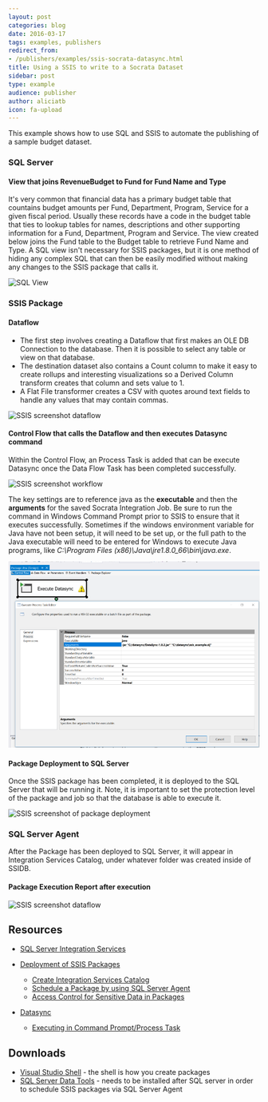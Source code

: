 ```yaml
---
layout: post
categories: blog
date: 2016-03-17
tags: examples, publishers
redirect_from:
- /publishers/examples/ssis-socrata-datasync.html
title: Using a SSIS to write to a Socrata Dataset
sidebar: post
type: example
audience: publisher
author: aliciatb
icon: fa-upload
---
```


This example shows how to use SQL and SSIS to automate the publishing of a sample budget dataset.

### SQL Server

#### View that joins RevenueBudget to Fund for Fund Name and Type

It's very common that financial data has a primary budget table that countains budget amounts per Fund, Department, Program, Service for a given fiscal period. Usually these records have a code in the budget table that ties to lookup tables for names, descriptions and other supporting information for a Fund, Department, Program and Service. The view created below joins the Fund table to the Budget table to retrieve Fund Name and Type. A SQL view isn't necessary for SSIS packages, but it is one method of hiding any complex SQL that can then be easily modified without making any changes to the SSIS package that calls it.

![SQL View](/img/SQLView.PNG)

### SSIS Package

#### Dataflow

* The first step involves creating a Dataflow that first makes an OLE DB Connection to the database. Then it is possible to select any table or view on that database.
* The destination dataset also contains a Count column to make it easy to create rollups and interesting visualizations so a Derived Column transform creates that column and sets value to 1.
* A Flat File transformer creates a CSV with quotes around text fields to handle any values that may contain commas.

![SSIS screenshot dataflow](/img/DataFlowTransformationTasks.PNG)

#### Control Flow that calls the Dataflow and then executes Datasync command

Within the Control Flow, an Process Task is added that can be execute Datasync once the Data Flow Task has been completed successfully.

![SSIS screenshot workflow](/img/ControlFlowTasks.PNG)

The key settings are to reference java as the **executable** and then the **arguments** for the saved Socrata Integration Job. Be sure to run the command in Windows Command Prompt prior to SSIS to ensure that it executes successfully. Sometimes if the windows environment variable for Java have not been setup, it will need to be set up, or the full path to the Java executable will need to be entered for Windows to execute Java programs, like *C:\Program Files (x86)\Java\jre1.8.0_66\bin\java.exe*.

![SSIS screenshot task settings](/img/ssis_datasync_execute_task_params.png)

#### Package Deployment to SQL Server

Once the SSIS package has been completed, it is deployed to the SQL Server that will be running it. Note, it is important to set the protection level of the package and job so that the database is able to execute it.

![SSIS screenshot of package deployment](/img/DeployPackageStep.PNG)

### SQL Server Agent

After the Package has been deployed to SQL Server, it will appear in Integration Services Catalog, under whatever folder was created inside of SSIDB.

#### Package Execution Report after execution

![SSIS screenshot dataflow](/img/SQLPackageReport.PNG)

## Resources

* [SQL Server Integration Services](https://msdn.microsoft.com/en-us/library/ms141026(v=sql.120).aspx)
* [Deployment of SSIS Packages](https://msdn.microsoft.com/en-us/library/ms137592(v=sql.120))
  * [Create Integration Services Catalog](https://msdn.microsoft.com/en-us/library/gg471509(v=sql.120).aspx)
  * [Schedule a Package by using SQL Server Agent](https://msdn.microsoft.com/en-us/library/gg471507(v=sql.120).aspx)
  * [Access Control for Sensitive Data in Packages](https://msdn.microsoft.com/en-us/library/ms141747(v=sql.120).aspx)

* [Datasync](http://socrata.github.io/datasync/)
  * [Executing in Command Prompt/Process Task](http://socrata.github.io/datasync/guides/setup-standard-job-headless.html)

## Downloads

* [Visual Studio Shell](https://www.microsoft.com/en-us/download/details.aspx?id=40777) - the shell is how you create packages
* [SQL Server Data Tools](https://www.microsoft.com/download/details.aspx?id=42313) - needs to be installed after SQL server in order to schedule SSIS packages via SQL Server Agent
